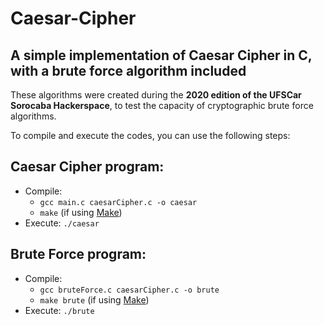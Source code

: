 # Caesar-Cipher

## A simple implementation of Caesar Cipher in C, with a brute force algorithm included

These algorithms were created during the **2020 edition of the UFSCar Sorocaba Hackerspace**, to test the 
capacity of cryptographic brute force algorithms.

To compile and execute the codes, you can use the following steps:

## Caesar Cipher program:
* Compile: 
	* `gcc main.c caesarCipher.c -o caesar`
	* `make` (if using [Make](https://en.wikipedia.org/wiki/Make_(software)))
* Execute: `./caesar`
## Brute Force program:
* Compile: 
	* `gcc bruteForce.c caesarCipher.c -o brute`
	* `make brute` (if using [Make](https://en.wikipedia.org/wiki/Make_(software)))
* Execute: `./brute`
